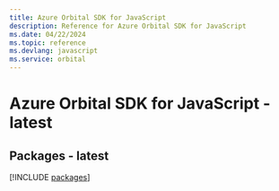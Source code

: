 ```yaml
---
title: Azure Orbital SDK for JavaScript
description: Reference for Azure Orbital SDK for JavaScript
ms.date: 04/22/2024
ms.topic: reference
ms.devlang: javascript
ms.service: orbital
---
```

# Azure Orbital SDK for JavaScript - latest
## Packages - latest
[!INCLUDE [packages](orbital-index.md)]